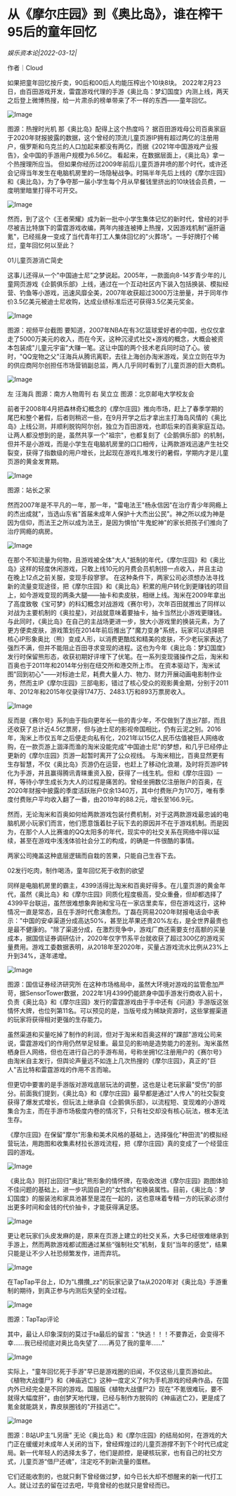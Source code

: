 # 从《摩尔庄园》到《奥比岛》，谁在榨干95后的童年回忆

*娱乐资本论|2022-03-12|*

作者｜Cloud

如果把童年回忆按斤卖，90后和00后人均能压榨出个10块8块。 2022年2月23日，由百田游戏开发，雷霆游戏代理的手游《奥比岛：梦幻国度》内测上线，两天之后登上微博热搜，给一片肃杀的榜单带来了不一样的东西——童年回忆。

![Image](https://p3.toutiaoimg.com/img/tos-cn-i-qvj2lq49k0/ae0daa873c1c46479e9a973982605055~tplv-tt-shrink:640:0.image)

图源：热搜时光机 那《奥比岛》配得上这个热度吗？ 据百田游戏母公司百奥家庭于2020年财报披露的数据，这个曾经的顶流儿童页游IP拥有超过两亿的注册用户，俄罗斯和乌克兰的人口加起来都没有两亿，而据《2021年中国游戏产业报告》，全中国的手游用户规模为6.56亿。 看起来，在数据层面上，《奥比岛》拿一个热搜理所应当。 但如果你经历过2009年前后儿童页游井喷的那个时代，或许还会记得当年发生在电脑机房里的一场隐秘战争。时隔半年先后上线的《摩尔庄园》和《奥比岛》，为了争夺那一届小学生每个月从早餐钱里挤出的10块钱会员费，一度明里暗里打得不可开交。

![Image](https://p3.toutiaoimg.com/img/tos-cn-i-qvj2lq49k0/0c41208b47ae4ac38a27f65601e2ca18~tplv-tt-shrink:640:0.image)

然而，到了这个《王者荣耀》成为新一批中小学生集体记忆的新时代，曾经的对手尽被吉比特旗下的雷霆游戏收编，两年内接连被捧上热搜，又因游戏机制"逼肝逼氪"，已经摇身一变成了当代青年打工人集体回忆的"火葬场"。一手好牌打个稀烂，童年回忆何以至此？

01儿童页游消亡简史

这事儿还得从一个"中国迪士尼"之梦说起。2005年，一款面向8-14岁青少年的儿童网页游戏《企鹅俱乐部》上线，通过在一个互动社区内下装入包括换装、模拟经营、钓鱼等小游戏，迅速风靡全美，2007年收获超过3000万注册量，并于同年作价3.5亿美元被迪士尼收购，达成业绩标准后还可获得3.5亿美元奖金。

![Image](https://p3.toutiaoimg.com/img/tos-cn-i-qvj2lq49k0/74a5ddbb78c74dd59270de3aa9ce42a7~tplv-tt-shrink:640:0.image)

图源：视频平台截图 要知道，2007年NBA在有3亿篮球爱好者的中国，也仅仅拿走了5000万美元的收入，而在今天，这种沉浸式社交+游戏的概念，大概会被资本包装成"儿童元宇宙"大赚一笔。这让中国的两个技术老兵同时动了心。彼时，"QQ宠物之父"汪海兵从腾讯离职，去往上海创办淘米游戏，吴立立则在华为的供应商阿尔创担任市场营销副总监，两人几乎同时看到了儿童页游的巨大商机。

![Image](https://p9.toutiaoimg.com/img/tos-cn-i-qvj2lq49k0/cc05f891ec44478785fb16da1f3b00fe~tplv-tt-shrink:640:0.image)

左 汪海兵 图源：南方人物周刊 右 吴立立 图源：北京邮电大学校友会

前者于2008年4月把森林奇幻概念的《摩尔庄园》推向市场，赶上了春季学期的尾巴和整个暑假，后者则稍迟一些，在9月开学之后才拿出主打海岛风情的《奥比岛》上线公测，并顺利脱钩阿尔创，独立为百田游戏，也即后来的百奥家庭互动。 让两人都没想到的是，虽然共享一个"祖宗"，也都复刻了《企鹅俱乐部》的机制，但并不是小游戏，而是小学生在电脑机房里的口口相传，让两款游戏迅速产生社交裂变，获得了指数级的用户增长，比起现在游戏扎堆发行的暑假，学期内才是儿童页游的黄金发育期。

![Image](https://p9.toutiaoimg.com/img/tos-cn-i-qvj2lq49k0/8bdc9003fe544f2fa1944d5e1b3e1923~tplv-tt-shrink:640:0.image)

图源：站长之家

然而2007年是不平凡的一年，那一年，"雷电法王"杨永信因"在治疗青少年网瘾上的杰出成就"，当选山东省"首届未成年人保护十大杰出公民"。神之所以成为神是因为信仰，而法王之所以成为法王，是因为惧怕"牛鬼蛇神"的家长把孩子们推向了治疗网瘾的病房。

![Image](https://p6.toutiaoimg.com/img/tos-cn-i-qvj2lq49k0/c8e277058757442eb29b41ede33b4b2e~tplv-tt-shrink:640:0.image)

在那个不知流量为何物，且游戏被全体"大人"抵制的年代，《摩尔庄园》和《奥比岛》这样的轻度休闲游戏，只敢上线10元的月费会员机制捞一点收入，并且主动在晚上12点之前关服，变现手段寥寥。 在这种条件下，两家公司必须想办法寻找新的流量变现途径，把《摩尔庄园》和《奥比岛》积累的用户转化到更赚钱的项目上，如今游戏变现的两条大腿——抽卡和卖皮肤，相继上线。淘米在2009年拿出了高度致敬《宝可梦》的科幻概念对战游戏《赛尔号》，次年百田就推出了同样以对战为主要机制的《奥拉星》，对战就意味着要抽卡，抽卡当然比小游戏更赚钱。 与此同时，《奥比岛》在自己的主战场更进一步，放大小游戏里的换装元素，为了更方便卖皮肤，游戏策划在2014年前后推出了"魔力变身"系统，玩家可以选择把核心IP形象奥比（熊）变成人形，以消费更酷炫和精美的皮肤，不少老玩家表达了强烈不满，但并不能阻止百田寻求变现的进程。这也为今年《奥比岛：梦幻国度》发行时保留熊形态，收获初期好评埋下了伏笔。在一系列变现骚操作之后，淘米和百奥也于2011年和2014年分别在纽交所和港交所上市。 在资本驱动下，淘米试图"回到初心"——对标迪士尼，耗费大量人力、物力、财力开展动画电影制作业务，然而主IP《摩尔庄园》三部电影，错过了核心受众的观影黄金期，分别于2011年、2012年和2015年仅录得1747万、2483.1万和893万票房收入。

![Image](https://p6.toutiaoimg.com/img/tos-cn-i-qvj2lq49k0/acd4ae8832bb44e5bda2d44b643e6252~tplv-tt-shrink:640:0.image)

反而是《赛尔号》系列由于指向更年长一些的青少年，不仅做到了连出7部，而且还收获了总计近4.5亿票房，但与迪士尼的影视帝国相比，仍有云泥之别。2016年，淘米上市仅五年之后便走向私有化，2021年以15亿人民币估值被巨人网络收购，在一款页游上涸泽而渔的淘米没能完成"中国迪士尼"的梦想，和几乎已经停止更新的《摩尔庄园》页游一起暂时离开了公众视线。 与淘米相比，百奥显然更有生存智慧，不仅《奥比岛》页游仍在运营，也赶上了移动化浪潮，及时将页游IP转化为手游，并且赢得腾讯青睐重资入股，获得了一线生机。但和《摩尔庄园》一样，等待小学生成长为大人的过程是痛苦的。曾经坐拥数亿注册账户的百奥，在2020年财报中披露的季度活跃账户仅余1340万，其中付费账户为170万，唯有季度付费账户平均收入翻了一番，由2019年的88.2元，增长至166.9元。

然而，无论淘米和百奥如何给两款游戏包装付费机制，对于这两款游戏最忠诚的电脑机房小玩家们而言，他们愿意饿着肚子玩下去的原因并不在于游戏机制。而是因为，在那个人人比赛谁的QQ太阳多的年代，现实中的社交关系在网络中得以延续，甚至在游戏中浅浅体验社会分工的构成，的确是一件很酷的事情。

两家公司掩盖这种底层逻辑而自栽的苦果，只能自己生吞下去。

02发行吃肉，制作喝汤，童年回忆死于收割的欲望

同样是电脑机房里的霸主，4399活得比淘米和百奥好得多。在儿童页游的黄金年代，虽然《奥比岛》和《摩尔庄园》同质化程度极高，受众重叠，但却都选择了4399平台联运，虽然很难想象奔驰和宝马在一家店里卖车，但在游戏这行，这种情况一直是常态，且在手游时代愈演愈烈。丁磊在网易2020年财报电话会中表示："中国的安卓渠道分成高达50%，甚至比苹果还贵20%左右，是全世界最贵也是最不健康的。"除了渠道分成，在激烈竞争中，游戏厂商还需要支付高额的买量成本，据国信证券调研估计，2020年仅字节系平台就收获了超过300亿的游戏买量费用。游戏工委数据表明，从2018年至2020年，买量占游戏流水比例从23%上升到34%，逐年递增。

![Image](https://p9.toutiaoimg.com/img/tos-cn-i-qvj2lq49k0/6b7f514e1b264438b86dad8152174aa3~tplv-tt-shrink:640:0.image)

图源：国信证券经济研究所 在这种市场格局中，虽然大环境对游戏的监管愈加严苛，据SensorTower数据，2022年1月4399仍能跻身中国手游发行商收入前十，负责《奥比岛》和《摩尔庄园》发行的雷霆游戏由于手中还有《问道》手游版这张情怀大牌，也位列第11名。可以预见的是，当版号成为稀缺资源时，这些掌握渠道的玩家将获得相对更强的生存能力。

虽然渠道和买量吃掉了制作的利润，但对于淘米和百奥这样的"踝部"游戏公司来说，雷霆游戏们的作用仍然举足轻重。最显见的影响是造势能力的差别。淘米虽然栖身巨人网络，但也在进行自己的手游布局，号称坐拥1亿注册用户的《赛尔号》由淘米自主发行，但舆论声量远不如连上几次热搜的《摩尔庄园》，真正的"巨人"吉比特和雷霆游戏的作用不言而喻。

但更切中要害的是手游版对游戏底层玩法的调整，这也是让老玩家最"受伤"的部分。前面我们提到，《奥比岛》和《摩尔庄园》最早都是通过"人传人"的社交裂变获得了爆发式增长，但玩法上继承自《企鹅俱乐部》，以流程短、变现难的小游戏集合为主，而在手游市场极度内卷的情况下，只有社交却没有核心玩法，根本无法生存。

《摩尔庄园》在保留"摩尔"形象和美术风格的基础上，选择强化"种田流"的模拟经营玩法，用跑图和收集素材拉长游戏流程，把《摩尔庄园》真的变成了一个经营庄园的游戏。

![Image](https://p6.toutiaoimg.com/img/tos-cn-i-qvj2lq49k0/4bc5a81d8bf44db8b28c687eb7ffb2c6~tplv-tt-shrink:640:0.image)

《奥比岛》则打出回归"奥比"熊形象的情怀牌，在吸收改进《摩尔庄园》跑图体验不佳问题的基础上，进一步巩固自己的"女性向"和换装属性。目前，《奥比岛：梦幻国度》的服装池和家具池甚至是混在一起的，这也意味着专精一方的玩家必须付出更多时间和金钱的代价抽卡，才能获得满足感。

![Image](https://p6.toutiaoimg.com/img/tos-cn-i-qvj2lq49k0/83ccbf2425534b7a83d7138a16b3b571~tplv-tt-shrink:640:0.image)

更让老玩家们头皮发麻的是，原来在页游上建立的社交关系，大多已经很难继承到手游上，然而两款游戏都试图通过某些“强制社交”机制，复刻“当年的感觉”，结果只能是让不少人社恐频繁发作，进而弃坑。

![Image](https://p26.toutiaoimg.com/img/tos-cn-i-qvj2lq49k0/070ca3e741bd4f148254e3dde018724d~tplv-tt-shrink:640:0.image)

在TapTap平台上，ID为"L攢攢_zz"的玩家记录了ta从2020年对《奥比岛》手游重制的期待，到真正参与内测后失望的全过程。

![Image](https://p6.toutiaoimg.com/img/tos-cn-i-qvj2lq49k0/e988e841c0b04ad7aa4096790e1b2d79~tplv-tt-shrink:640:0.image)

图源：TapTap评论

其中，最让人印象深刻的莫过于ta最后的留言："快逃！！！不要靠近，会变得不幸……我已经彻底对奥比岛失望了……再见了我的童年……"

![Image](https://p26.toutiaoimg.com/img/tos-cn-i-qvj2lq49k0/40eba8dfe60e42e4b88fdb4106228578~tplv-tt-shrink:640:0.image)

实际上，"童年回忆死于手游"早已是游戏圈的旧闻，不仅这些儿童页游如此。 《植物大战僵尸》和《神庙逃亡》这种一度定义了何为手机游戏的经典作品，在国内外已经完全是不同的游戏。国服版《植物大战僵尸2》现在"不氪很难玩，要不就得大幅度肝"，由创梦天地代理，已经与制作方脱钩的《神庙逃亡2》，更是成了氪金就能跳关，靠皮肤圈钱的"开挂逃亡"。

![Image](https://p26.toutiaoimg.com/img/tos-cn-i-qvj2lq49k0/5a6c78b2992349518f4e9cecb6645f77~tplv-tt-shrink:640:0.image)

图源：B站UP主“L另唐” 无论《奥比岛》和《摩尔庄园》的结局如何，在游戏的大门正在缓缓对未成年人关闭的当下，曾经辉煌过的儿童页游撑不到下个时代已成定局。新一代年轻人的选择太多了，他们是颜控，是硬核玩家，也有自己的社交方式，儿童页游“借尸还魂”，注定吃不到新流量的蛋糕。

它们还能收割的，也就只剩下曾经做过梦，如今已长大却不想醒来的新一代打工人。就让过去的留在过去吧，毕竟曾经的也就只是曾经而已。

